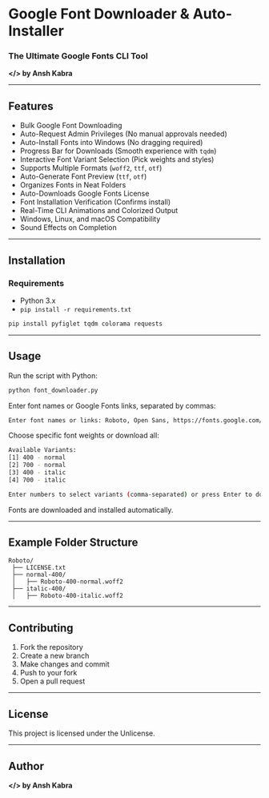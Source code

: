 # **Google Font Downloader & Auto-Installer**  
### **The Ultimate Google Fonts CLI Tool**  
**</> by Ansh Kabra**  

---

## **Features**  

- Bulk Google Font Downloading  
- Auto-Request Admin Privileges (No manual approvals needed)  
- Auto-Install Fonts into Windows (No dragging required)  
- Progress Bar for Downloads (Smooth experience with `tqdm`)  
- Interactive Font Variant Selection (Pick weights and styles)  
- Supports Multiple Formats (`woff2`, `ttf`, `otf`)  
- Auto-Generate Font Preview (`ttf`, `otf`)  
- Organizes Fonts in Neat Folders  
- Auto-Downloads Google Fonts License  
- Font Installation Verification (Confirms install)  
- Real-Time CLI Animations and Colorized Output  
- Windows, Linux, and macOS Compatibility  
- Sound Effects on Completion  

---

## **Installation**  

### **Requirements**  

- Python 3.x  
- `pip install -r requirements.txt`  

```sh
pip install pyfiglet tqdm colorama requests
```

---

## **Usage**  

Run the script with Python:  

```sh
python font_downloader.py
```

Enter font names or Google Fonts links, separated by commas:  

```sh
Enter font names or links: Roboto, Open Sans, https://fonts.google.com/specimen/JetBrains+Mono
```

Choose specific font weights or download all:  

```sh
Available Variants:
[1] 400 - normal  
[2] 700 - normal  
[3] 400 - italic  
[4] 700 - italic  

Enter numbers to select variants (comma-separated) or press Enter to download all: 1,3
```

Fonts are downloaded and installed automatically.  

---

## **Example Folder Structure**  

```
Roboto/
 ├── LICENSE.txt
 ├── normal-400/
 │   ├── Roboto-400-normal.woff2
 ├── italic-400/
 │   ├── Roboto-400-italic.woff2
```

---

## **Contributing**  

1. Fork the repository  
2. Create a new branch  
3. Make changes and commit  
4. Push to your fork  
5. Open a pull request  

---

## **License**  

This project is licensed under the Unlicense.  

---

## **Author**  

**</> by Ansh Kabra**
